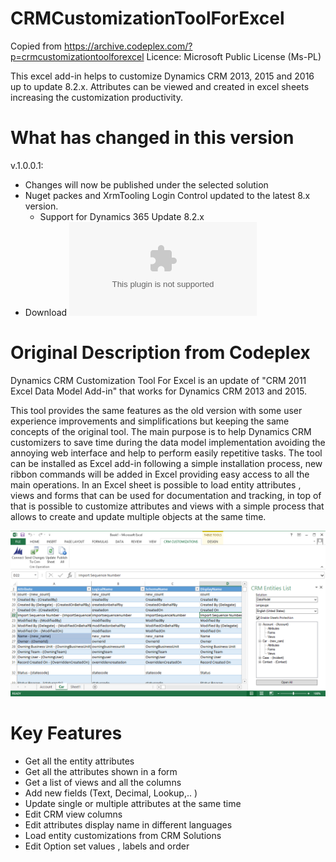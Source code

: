 # CRMCustomizationToolForExcel
Copied from https://archive.codeplex.com/?p=crmcustomizationtoolforexcel Licence: Microsoft Public License (Ms-PL)

This excel add-in helps to customize Dynamics CRM 2013, 2015 and 2016 up to update 8.2.x. 
Attributes can be viewed and created in excel sheets increasing the customization productivity.

# What has changed in this version

v.1.0.0.1: 
- Changes will now be published under the selected solution
- Nuget packes and XrmTooling Login Control updated to the latest 8.x version.
  - Support for Dynamics 365 Update 8.2.x
- Download ![Download and install addin](https://github.com/acieslik/CRMCustomizationToolForExcel/raw/master/Builds/1.0.0.1/Debug.zip)

# Original Description from Codeplex
Dynamics CRM Customization Tool For Excel is an update of "CRM 2011 Excel Data Model Add-in" that works for Dynamics CRM 2013 and 2015. 

This tool provides the same features as the old version with some user experience improvements and simplifications but keeping the same concepts of the original tool. 
The main purpose is to help Dynamics CRM customizers to save time during the data model implementation avoiding the annoying web interface and help to perform easily repetitive tasks. 
The tool can be installed as Excel add-in following a simple installation process, new ribbon commands will be added in Excel providing easy access to all the main operations. 
In an Excel sheet is possible to load entity attributes , views and forms that can be used for documentation and tracking, in top of that is possible to customize attributes and views with a simple process that allows to create and update multiple objects at the same time.

![Screenshot](/Images/crmcustexceltool.png)

# Key Features
- Get all the entity attributes
- Get all the attributes shown in a form
- Get a list of views and all the columns
- Add new fields (Text, Decimal, Lookup,.. )
- Update single or multiple attributes at the same time
- Edit CRM view columns
- Edit attributes display name in different languages
- Load entity customizations from CRM Solutions
- Edit Option set values , labels and order
